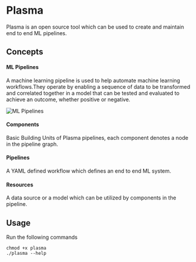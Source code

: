 # Plasma 

Plasma is an open source tool which can be used to create and maintain
end to end ML pipelines. 


## Concepts

#### ML Pipelines

A machine learning pipeline is used to help automate machine learning workflows.They operate by enabling a sequence of data to be transformed and correlated together in a model that can be tested and evaluated to achieve an outcome, whether positive or negative.

![ML Pipelines](https://miro.medium.com/max/1688/1*rJGhyaChhnN_f4pg_T4__A.png)

#### Components

Basic Building Units of Plasma pipelines, each component denotes a node in
the pipeline graph.

#### Pipelines

A YAML defined workflow which defines an end to end ML system.

#### Resources

A data source or a model which can be utilized by components in the pipeline.

## Usage

Run the following commands

    chmod +x plasma
    ./plasma --help
